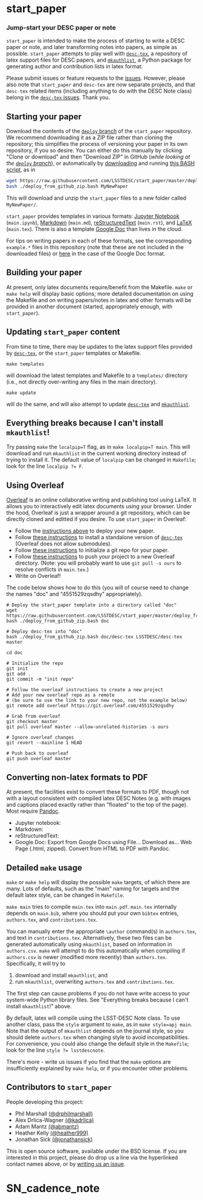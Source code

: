 
# start_paper
### Jump-start your DESC paper or note

`start_paper` is intended to make the process of starting to write a DESC paper or note, and later transforming notes into papers, as simple as possible. `start_paper` attempts to play well with [`desc-tex`](https://github.com/LSSTDESC/desc-tex), a repository of latex support files for DESC papers, and [`mkauthlist`](https://github.com/kadrlica/mkauthlist), a Python package for generating author and contribution lists in latex format.

Please submit issues or feature requests to the [issues](https://github.com/LSSTDESC/start_paper/issues). However, please also note that `start_paper` and `desc-tex` are now separate projects, and that `desc-tex` related items (including anything to do with the DESC Note class) belong in the [`desc-tex` issues](https://github.com/LSSTDESC/desc-tex/issues). Thank you.

## Starting your paper

Download the contents of the [`deploy` branch](https://github.com/LSSTDESC/start_paper/tree/deploy) of the `start_paper` repository. We recommend downloading it as a ZIP file rather than cloning the repository; this simplifies the process of versioning your paper in its own repository, if you so desire. You can either do this manually by clicking "Clone or download" and then "Download ZIP" in GitHub (*while looking at the [`deploy` branch](https://github.com/LSSTDESC/start_paper/tree/deploy)*), or automatically by [downloading](https://raw.githubusercontent.com/LSSTDESC/start_paper/master/deploy_from_github_zip.bash) and running [this BASH script](https://github.com/LSSTDESC/start_paper/blob/master/deploy_from_github_zip.bash), as in

```bash
wget https://raw.githubusercontent.com/LSSTDESC/start_paper/master/deploy_from_github_zip.bash
bash ./deploy_from_github_zip.bash MyNewPaper
```

This will download and unzip the `start_paper` files to a new folder called `MyNewPaper/`.

`start_paper` provides templates in various formats: [Jupyter Notebook](https://ipython.org/notebook.html) (`main.ipynb`), [Markdown](https://github.com/adam-p/Markdown-here/wiki/Markdown-Cheatsheet) (`main.md`), [reStructuredText](http://docutils.sourceforge.net/rst.html) (`main.rst`), and [LaTeX](http://www.latex-project.org/) (`main.tex`). There is also a template [Google Doc](https://docs.google.com/document/d/1ERz_S02Uvc0QkapVx145PrYZT0CRJbkPMmY5T95uMkk/edit?usp=sharing) than lives in the cloud.

For tips on writing papers in each of these formats, see the corresponding `example.*` files in this repository (note that these are not included in the downloaded files) or [here](https://docs.google.com/document/d/1WaGmnG67Ziajo6fBD3Y9HR4YkN2itMmzA549i-sbCc8/edit?usp=sharing) in the case of the Google Doc format.

## Building your paper

At present, only latex documents require/benefit from the Makefile. `make` or `make help` will display basic options; more detailed documentation on using the Makefile and on writing papers/notes in latex and other formats will be provided in another document (started, appropriately enough, with `start_paper`).


## Updating `start_paper` content

From time to time, there may be updates to the latex support files provided by [`desc-tex`](https://github.com/LSSTDESC/desc-tex), or the `start_paper` templates or Makefile.

```
make templates
```
will download the latest templates and Makefile to a `templates/` directory (i.e., not directly over-writing any files in the main directory).

```
make update
```
will do the same, and will also attempt to update [`desc-tex`](https://github.com/LSSTDESC/desc-tex) and [`mkauthlist`](https://github.com/kadrlica/mkauthlist).

## Everything breaks because I can't install `mkauthlist`!

Try passing `make` the `localpip=T` flag, as in `make localpip=T main`. This will download and run `mkauthlist` in the current working directory instead of trying to install it. The default value of `localpip` can be changed in `Makefile`; look for the line `localpip ?= F`.

## Using Overleaf

[Overleaf](https://www.overleaf.com/) is an online collaborative writing and publishing tool using LaTeX. It allows you to interactively edit latex documents using your browser. Under the hood, Overleaf is just a wrapper around a git repository, which can be directly cloned and editted if you desire. To use `start_paper` in Overleaf:

* Follow the [instructions above](#starting-your-paper) to deploy your new paper.
* Follow [these instructions](https://github.com/LSSTDESC/desc-tex/blob/master/README.md#standalone-deployment) to install a standalone version of [`desc-tex`](https://github.com/LSSTDESC/desc-tex) (Overleaf does not allow submodules).
* Follow [these instructions](http://kbroman.org/github_tutorial/pages/init.html) to initialize a git repo for your paper.
* Follow [these instructions](https://www.overleaf.com/help/230-how-do-i-push-a-new-project-to-overleaf-via-git) to push your project to a new Overleaf directory. (Note: you will probably want to use `git pull -s ours` to resolve conflicts in `main.tex`.)
* Write on Overleaf!

The code below shows how to do this (you will of course need to change the names "doc" and "4551529zqsdhy" appropriately).

```
# Deploy the start_paper template into a directory called "doc"
wget https://raw.githubusercontent.com/LSSTDESC/start_paper/master/deploy_from_github_zip.bash
bash ./deploy_from_github_zip.bash doc

# Deploy desc-tex into "doc"
bash ./deploy_from_github_zip.bash doc/desc-tex LSSTDESC/desc-tex master

cd doc

# Initialize the repo
git init
git add .
git commit -m "init repo"

# Follow the overleaf instructions to create a new project
# Add your new overleaf repo as a remote 
# (be sure to use the link to your new repo, not the example below)
git remote add overleaf https://git.overleaf.com/4551529zqsdhy

# Grab from overleaf
git checkout master
git pull overleaf master --allow-unrelated-histories -s ours

# Ignore overleaf changes
git revert --mainline 1 HEAD

# Push back to overleaf
git push overleaf master
```

## Converting non-latex formats to PDF

At present, the facilities exist to convert these formats to PDF, though not with a layout consistent with compiled latex DESC Notes (e.g. with images and captions placed exactly rather than "floated" to the top of the page). Most require [Pandoc](http://pandoc.org/).

* Jupyter notebook:
* Markdown:
* reStructuredText:
* Google Doc: Export from Google Docs using File... Download as... Web Page (.html, zipped). Convert from HTML to PDF with Pandoc.

## Detailed `make` usage

`make` or `make help` will display the possible `make` targets, of which there are many. Lots of defaults, such as the "main" naming for targets and the default latex style, can be changed in `Makefile`.

`make main` tries to compile `main.tex` into `main.pdf`. `main.tex` internally depends on `main.bib`, where you should put your own `bibtex` entries, `authors.tex`, and `contributions.tex`.

You can manually enter the appropriate `\author` command(s) in `authors.tex`, and text in `contributions.tex`. Alternatively, these two files can be generated automatically using `mkauthlist`, based on information in `authors.csv`. `make` will attempt to do this automatically when compiling if `authors.csv` is newer (modified more recently) than `authors.tex`. Specifically, it will try to
1. download and install `mkauthlist`, and
2. run `mkauthlist`, overwriting `authors.tex` and `contributions.tex`.

The first step can cause problems if you do not have write access to your system-wide Python library files. See "Everything breaks because I can't install `mkauthlist`!" above.

By default, latex will compile using the LSST-DESC Note class. To use another class, pass the `style` argument to `make`, as in `make style=apj main`. Note that the output of `mkauthlist` depends on the journal style, so you should delete `authors.tex` when changing style to avoid incompatibilities. For convenience, you could also change the default style in the `Makefile`; look for the line `style ?= lsstdescnote`.

There's more - write us issues if you find that the `make` options are insufficiently explained by `make help`, or if you encounter other problems.

## Contributors to `start_paper`

People developing this project:
* Phil Marshall [(@drphilmarshall)](https://github.com/drphilmarshall)
* Alex Drlica-Wagner [(@kadrlica)](https://github.com/kadrlica)
* Adam Mantz [(@abmantz)](https://github.com/abmantz)
* Heather Kelly [(@heather999)](https://github.com/heather999)
* Jonathan Sick [(@jonathansick)](https://github.com/jonathansick)

This is open source software, available under the BSD license. If you are interested in this project, please do drop us a line via the hyperlinked contact names above, or by [writing us an issue](https://github.com/DarkEnergyScienceCollaboration/start_paper/issues).
# SN_cadence_note
